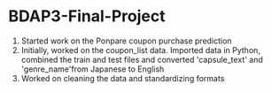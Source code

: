 # BDAP3-Final-Project

1. Started work on the Ponpare coupon purchase prediction
2. Initially, worked on the coupon_list data. Imported data in Python, combined the train and test files and converted 'capsule_text' and 'genre_name'from Japanese to English
3. Worked on cleaning the data and standardizing formats
